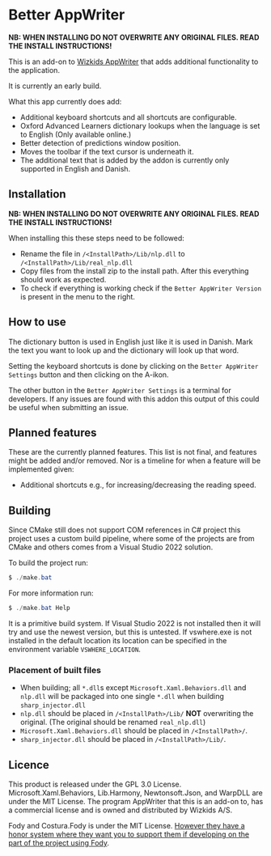 # Better AppWriter

**NB: WHEN INSTALLING DO NOT OVERWRITE ANY ORIGINAL FILES. READ THE INSTALL INSTRUCTIONS!**

This is an add-on to [Wizkids AppWriter](https://www.wizkids.dk/downloads/) that adds additional functionality to the application.

It is currently an early build.

What this app currently does add:

- Additional keyboard shortcuts and all shortcuts are configurable.
- Oxford Advanced Learners dictionary lookups when the language is set to English (Only available online.)
- Better detection of predictions window position.
- Moves the toolbar if the text cursor is underneath it.
- The additional text that is added by the addon is currently only supported in English and Danish.

## Installation

**NB: WHEN INSTALLING DO NOT OVERWRITE ANY ORIGINAL FILES. READ THE INSTALL INSTRUCTIONS!**

When installing this these steps need to be followed:

- Rename the file in `/<InstallPath>/Lib/nlp.dll` to `/<InstallPath>/Lib/real_nlp.dll`
- Copy files from the install zip to the install path. After this everything should work as expected.
- To check if everything is working check if the `Better AppWriter Version` is present in the menu to the right.

## How to use

The dictionary button is used in English just like it is used in Danish. Mark the text you want to look up and the dictionary will look up that word.

Setting the keyboard shortcuts is done by clicking on the `Better AppWriter Settings` button and then clicking on the A-ikon.

The other button in the `Better AppWriter Settings` is a terminal for developers. If any issues are found with this addon this output of this could be useful when submitting an issue.

## Planned features

These are the currently planned features. This list is not final, and features might be added and/or removed. Nor is a timeline for when a feature will be implemented given:

- Additional shortcuts e.g., for increasing/decreasing the reading speed.

## Building

Since CMake still does not support COM references in C# project this project uses a custom build pipeline, where some of the projects are from CMake and others comes from a Visual Studio 2022 solution.

To build the project run:

```powerShell
$ ./make.bat
```

For more information run:

```powerShell
$ ./make.bat Help
```

It is a primitive build system. If Visual Studio 2022 is not installed then it will try and use the newest version, but this is untested. If vswhere.exe is not installed in the default location its location can be specified in the environment variable `VSWHERE_LOCATION`.

### Placement of built files

- When building; all `*.dll`s except `Microsoft.Xaml.Behaviors.dll` and `nlp.dll` will be packaged into one single `*.dll` when building `sharp_injector.dll`
- `nlp.dll` should be placed in `/<InstallPath>/Lib/` **NOT** overwriting the original. (The original should be renamed `real_nlp.dll`)
- `Microsoft.Xaml.Behaviors.dll` should be placed in `/<InstallPath>/`.
- `sharp_injector.dll` should be placed in `/<InstallPath>/Lib/`.

## Licence

This product is released under the GPL 3.0 License. Microsoft.Xaml.Behaviors, Lib.Harmony, Newtonsoft.Json, and WarpDLL are under the MIT License. The program AppWriter that this is an add-on to, has a commercial license and is owned and distributed by Wizkids A/S.

Fody and Costura.Fody is under the MIT License. [However they have a honor system where they want you to support them if developing on the part of the project using Fody](https://github.com/Fody/Fody#community-backed).
